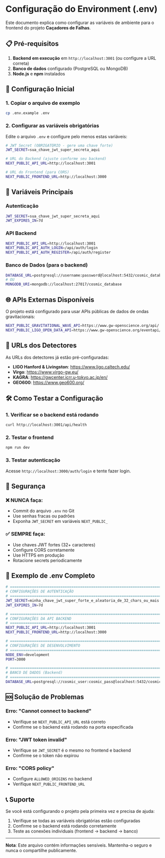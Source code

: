 # Configuração do Environment (.env)

Este documento explica como configurar as variáveis de ambiente para o frontend do projeto **Caçadores de Falhas**.

## 📋 Pré-requisitos

1. **Backend em execução** em `http://localhost:3001` (ou configure a URL correta)
2. **Banco de dados** configurado (PostgreSQL ou MongoDB)
3. **Node.js** e **npm** instalados

## 🚀 Configuração Inicial

### 1. Copiar o arquivo de exemplo
```bash
cp .env.example .env
```

### 2. Configurar as variáveis obrigatórias

Edite o arquivo `.env` e configure pelo menos estas variáveis:

```bash
# JWT Secret (OBRIGATÓRIO - gere uma chave forte)
JWT_SECRET=sua_chave_jwt_super_secreta_aqui

# URL do Backend (ajuste conforme seu backend)
NEXT_PUBLIC_API_URL=http://localhost:3001

# URL do Frontend (para CORS)
NEXT_PUBLIC_FRONTEND_URL=http://localhost:3000
```

## 🔧 Variáveis Principais

### Autenticação
```bash
JWT_SECRET=sua_chave_jwt_super_secreta_aqui
JWT_EXPIRES_IN=7d
```

### API Backend
```bash
NEXT_PUBLIC_API_URL=http://localhost:3001
NEXT_PUBLIC_API_AUTH_LOGIN=/api/auth/login
NEXT_PUBLIC_API_AUTH_REGISTER=/api/auth/register
```

### Banco de Dados (para o backend)
```bash
DATABASE_URL=postgresql://username:password@localhost:5432/cosmic_database
# OU
MONGODB_URI=mongodb://localhost:27017/cosmic_database
```

## 🌐 APIs Externas Disponíveis

O projeto está configurado para usar APIs públicas de dados de ondas gravitacionais:

```bash
NEXT_PUBLIC_GRAVITATIONAL_WAVE_API=https://www.gw-openscience.org/api/
NEXT_PUBLIC_LIGO_OPEN_DATA_API=https://www.gw-openscience.org/eventapi/
```

## 🔗 URLs dos Detectores

As URLs dos detectores já estão pré-configuradas:

- **LIGO Hanford & Livingston**: https://www.ligo.caltech.edu/
- **Virgo**: https://www.virgo-gw.eu/
- **KAGRA**: https://gwcenter.icrr.u-tokyo.ac.jp/en/
- **GEO600**: https://www.geo600.org/

## 🛠️ Como Testar a Configuração

### 1. Verificar se o backend está rodando
```bash
curl http://localhost:3001/api/health
```

### 2. Testar o frontend
```bash
npm run dev
```

### 3. Testar autenticação
Acesse `http://localhost:3000/auth/login` e tente fazer login.

## 🔐 Segurança

### ❌ NUNCA faça:
- Commit do arquivo `.env` no Git
- Use senhas fracas ou padrões
- Exponha `JWT_SECRET` em variáveis `NEXT_PUBLIC_`

### ✅ SEMPRE faça:
- Use chaves JWT fortes (32+ caracteres)
- Configure CORS corretamente
- Use HTTPS em produção
- Rotacione secrets periodicamente

## 📝 Exemplo de .env Completo

```bash
# =============================================================================
# CONFIGURAÇÕES DE AUTENTICAÇÃO
# =============================================================================
JWT_SECRET=minha_chave_jwt_super_forte_e_aleatoria_de_32_chars_ou_mais
JWT_EXPIRES_IN=7d

# =============================================================================
# CONFIGURAÇÕES DA API BACKEND
# =============================================================================
NEXT_PUBLIC_API_URL=http://localhost:3001
NEXT_PUBLIC_FRONTEND_URL=http://localhost:3000

# =============================================================================
# CONFIGURAÇÕES DE DESENVOLVIMENTO
# =============================================================================
NODE_ENV=development
PORT=3000

# =============================================================================
# BANCO DE DADOS (Backend)
# =============================================================================
DATABASE_URL=postgresql://cosmic_user:cosmic_pass@localhost:5432/cosmic_db
```

## 🆘 Solução de Problemas

### Erro: "Cannot connect to backend"
- Verifique se `NEXT_PUBLIC_API_URL` está correto
- Confirme se o backend está rodando na porta especificada

### Erro: "JWT token invalid"
- Verifique se `JWT_SECRET` é o mesmo no frontend e backend
- Confirme se o token não expirou

### Erro: "CORS policy"
- Configure `ALLOWED_ORIGINS` no backend
- Verifique `NEXT_PUBLIC_FRONTEND_URL`

## 📞 Suporte

Se você está configurando o projeto pela primeira vez e precisa de ajuda:

1. Verifique se todas as variáveis obrigatórias estão configuradas
2. Confirme se o backend está rodando corretamente  
3. Teste as conexões individuais (frontend → backend → banco)

---

**Nota**: Este arquivo contém informações sensíveis. Mantenha-o seguro e nunca o compartilhe publicamente.